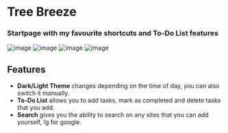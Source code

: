 # Tree Breeze
### Startpage with my favourite shortcuts and To-Do List features

![image](https://user-images.githubusercontent.com/72144072/151652458-c3cd65ff-07d7-453a-bce9-f262d36ff2ad.png)
![image](https://user-images.githubusercontent.com/72144072/151652488-7c932c05-1ab8-437c-899f-dc653d9f5598.png)
![image](https://user-images.githubusercontent.com/72144072/151652546-9b907693-74d7-4c03-a707-81365adf8829.png)
![image](https://user-images.githubusercontent.com/72144072/151652536-dde4104c-1216-42a8-89b6-41afd5427516.png)




## Features
- **Dark/Light Theme** changes depending on the time of day, you can also switch it manually. 
- **To-Do List** allows you to add tasks, mark as completed and delete tasks that you add.
- **Search** gives you the ability to search on any sites that you can add yourself, !g for google.

